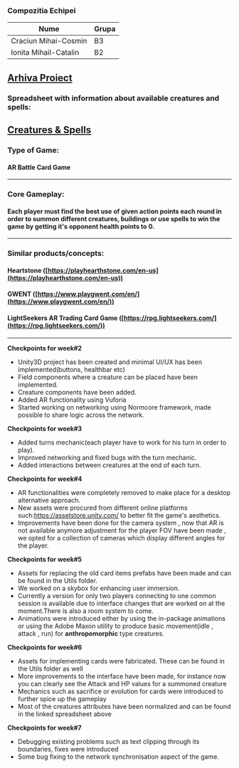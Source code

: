 ### Compozitia Echipei

|Nume|Grupa|
|--|--|
|Craciun Mihai-Cosmin|B3|
|Ionita Mihail-Catalin|B2|

[Arhiva Proiect](https://drive.google.com/drive/folders/18iVYfz0BP-ebrDoqoc8UgOdXBsKQBnHy?usp=sharing)
---

### Spreadsheet with information about available creatures and spells:
[Creatures & Spells](https://docs.google.com/spreadsheets/d/1vicG7074kdIW6Vck_81Fmi02pwr_QhWuW-3WBgzMdrA/edit?usp=sharing)
---


### Type of Game:

#### AR Battle Card Game

---

### Core Gameplay: 

#### Each player must find the best use of given action points each round in order to summon different creatures, buildings or use spells to win the game by getting it's opponent health points to 0.

---

### Similar products/concepts:

#### Heartstone ([https://playhearthstone.com/en-us](https://playhearthstone.com/en-us))

#### GWENT ([https://www.playgwent.com/en/](https://www.playgwent.com/en/))

#### LightSeekers AR Trading Card Game ([https://rpg.lightseekers.com/](https://rpg.lightseekers.com/))

---


**Checkpoints for week#2**

 - Unity3D project has been created and minimal UI/UX has been implemented(buttons, healthbar etc)
 - Field components where a creature can be placed have been implemented.
 - Creature components have been added.
 - Added AR functionality using Vuforia 
 - Started working on networking using Normcore framework, made possible to share logic across the network.

**Checkpoints for week#3**

 - Added turns mechanic(each player have to work for his turn in order to play).
 - Improved networking and fixed bugs with the turn mechanic.
 - Added interactions between creatures at the end of each turn.

**Checkpoints for week#4**

 - AR functionalities were completely removed to make place for a desktop alternative approach.
 - New assets were procured from different online platforms such:https://assetstore.unity.com/ to better fit the game's aesthetics.
 - Improvements have been done for the camera system , now that AR is not available anymore adjustment for the player FOV have been made , we opted for a collection of cameras which display different angles for the player.

**Checkpoints for week#5**
 - Assets for replacing the old card items prefabs have been made and can be found in the Utils folder.
 - We worked on a skybox for enhancing user immersion.
 - Currently a version for only two players connecting to one common session is available due to interface changes that are worked on at the moment.There is also a room system to come.
 - Animations were introduced either by using the in-package animations or using the Adobe Maxon utility to produce basic movement(idle , attack , run) for **anthropomorphic** type creatures.

**Checkpoints for week#6**
 - Assets for implementing cards were fabricated. These can be found in the Utils folder as well
 - More improvements to the interface have been made, for instance now you can clearly see the Attack and HP values for a summoned creature
 - Mechanics such as sacrifice or evolution for cards were introduced to further spice up the gameplay
 - Most of the creatures attributes have been normalized and can be found in the linked spreadsheet above
 
**Checkpoints for week#7**
- Debugging existing problems such as text clipping through its boundaries, fixes were introduced 
- Some bug fixing to the network synchronisation aspect of the game.

